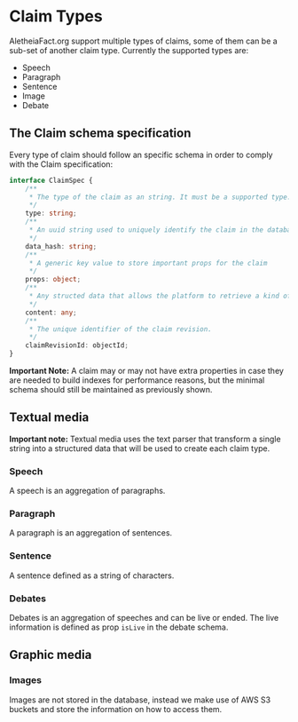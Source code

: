 # Claim Types

AletheiaFact.org support multiple types of claims, some of them can be a sub-set of another claim type. Currently the supported types are:
- Speech
- Paragraph
- Sentence
- Image
- Debate

## The Claim schema specification
Every type of claim should follow an specific schema in order to comply with the Claim specification:

```typescript
interface ClaimSpec {
    /**
     * The type of the claim as an string. It must be a supported type.
     */
    type: string;
    /**
     * An uuid string used to uniquely identify the claim in the database
     */
    data_hash: string;
    /**
     * A generic key value to store important props for the claim
     */
    props: object;
    /**
     * Any structed data that allows the platform to retrieve a kind of media
     */ 
    content: any;
    /**
     * The unique identifier of the claim revision. 
     */
    claimRevisionId: objectId;
}
```

**Important Note:** A claim may or may not have extra properties in case they are needed to build indexes for performance reasons, but the minimal schema should still be maintained as previously shown.

## Textual media
**Important note:** Textual media uses the text parser that transform a single string into a structured data that will be used to create each claim type.

### Speech
A speech is an aggregation of paragraphs.

### Paragraph
A paragraph is an aggregation of sentences.

### Sentence
A sentence defined as a string of characters.

### Debates
Debates is an aggregation of speeches and can be live or ended. The live information is defined as prop `isLive` in the debate schema.

## Graphic media

### Images
Images are not stored in the database, instead we make use of AWS S3 buckets and store the information on how to access them.